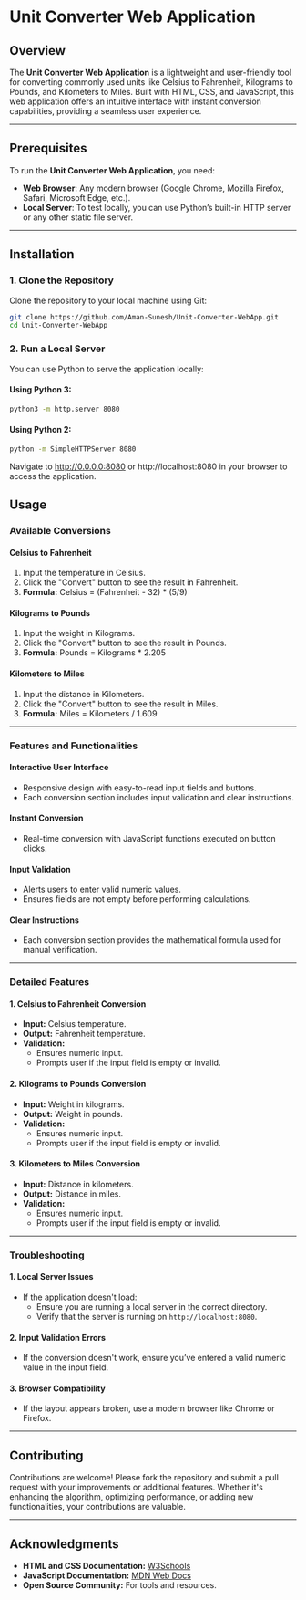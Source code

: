 # Unit Converter Web Application

## Overview

The **Unit Converter Web Application** is a lightweight and user-friendly tool for converting commonly used units like Celsius to Fahrenheit, Kilograms to Pounds, and Kilometers to Miles. Built with HTML, CSS, and JavaScript, this web application offers an intuitive interface with instant conversion capabilities, providing a seamless user experience.

---

## Prerequisites

To run the **Unit Converter Web Application**, you need:

- **Web Browser**: Any modern browser (Google Chrome, Mozilla Firefox, Safari, Microsoft Edge, etc.).
- **Local Server**: To test locally, you can use Python’s built-in HTTP server or any other static file server.

---

## Installation

### 1. Clone the Repository
Clone the repository to your local machine using Git:

```bash
git clone https://github.com/Aman-Sunesh/Unit-Converter-WebApp.git
cd Unit-Converter-WebApp
```

### 2. Run a Local Server
You can use Python to serve the application locally:

#### Using Python 3:
```bash
python3 -m http.server 8080
```

#### Using Python 2:
```bash
python -m SimpleHTTPServer 8080
```

Navigate to http://0.0.0.0:8080 or http://localhost:8080 in your browser to access the application.

## Usage

### Available Conversions

#### Celsius to Fahrenheit
1. Input the temperature in Celsius.
2. Click the "Convert" button to see the result in Fahrenheit.
3. **Formula:** Celsius = (Fahrenheit - 32) * (5/9)

#### Kilograms to Pounds
1. Input the weight in Kilograms.
2. Click the "Convert" button to see the result in Pounds.
3. **Formula:** Pounds = Kilograms * 2.205

#### Kilometers to Miles
1. Input the distance in Kilometers.
2. Click the "Convert" button to see the result in Miles.
3. **Formula:** Miles = Kilometers / 1.609
---

### Features and Functionalities

#### Interactive User Interface
- Responsive design with easy-to-read input fields and buttons.
- Each conversion section includes input validation and clear instructions.

#### Instant Conversion
- Real-time conversion with JavaScript functions executed on button clicks.

#### Input Validation
- Alerts users to enter valid numeric values.
- Ensures fields are not empty before performing calculations.

#### Clear Instructions
- Each conversion section provides the mathematical formula used for manual verification.

---

### Detailed Features

#### 1. Celsius to Fahrenheit Conversion
- **Input:** Celsius temperature.
- **Output:** Fahrenheit temperature.
- **Validation:**
  - Ensures numeric input.
  - Prompts user if the input field is empty or invalid.

#### 2. Kilograms to Pounds Conversion
- **Input:** Weight in kilograms.
- **Output:** Weight in pounds.
- **Validation:**
  - Ensures numeric input.
  - Prompts user if the input field is empty or invalid.

#### 3. Kilometers to Miles Conversion
- **Input:** Distance in kilometers.
- **Output:** Distance in miles.
- **Validation:**
  - Ensures numeric input.
  - Prompts user if the input field is empty or invalid.

---

### Troubleshooting

#### 1. Local Server Issues
- If the application doesn't load:
  - Ensure you are running a local server in the correct directory.
  - Verify that the server is running on `http://localhost:8080`.

#### 2. Input Validation Errors
- If the conversion doesn't work, ensure you’ve entered a valid numeric value in the input field.

#### 3. Browser Compatibility
- If the layout appears broken, use a modern browser like Chrome or Firefox.

---

## Contributing
Contributions are welcome! Please fork the repository and submit a pull request with your improvements or additional features. Whether it's enhancing the algorithm, optimizing performance, or adding new functionalities, your contributions are valuable.

---

## Acknowledgments
- **HTML and CSS Documentation:** [W3Schools](https://www.w3schools.com/)
- **JavaScript Documentation:** [MDN Web Docs](https://developer.mozilla.org/)
- **Open Source Community:** For tools and resources.
